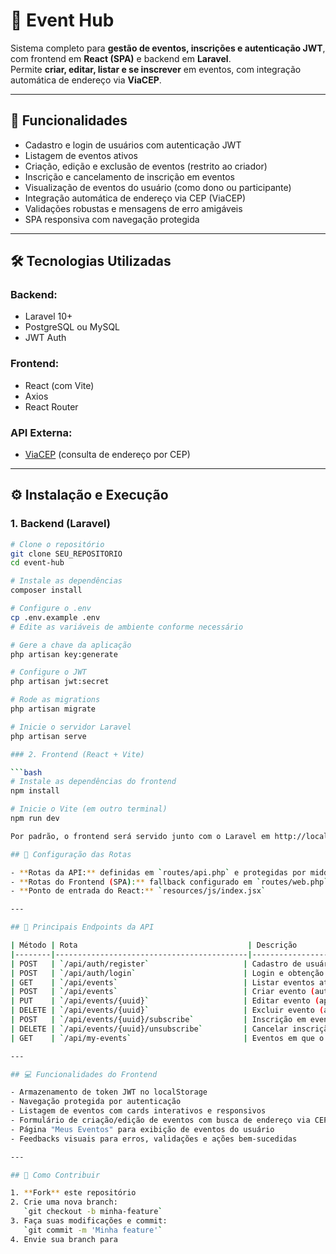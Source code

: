# 📅 Event Hub

Sistema completo para **gestão de eventos, inscrições e autenticação JWT**, com frontend em **React (SPA)** e backend em **Laravel**.  
Permite **criar, editar, listar e se inscrever** em eventos, com integração automática de endereço via **ViaCEP**.

---

## 🚀 Funcionalidades

- Cadastro e login de usuários com autenticação JWT
- Listagem de eventos ativos
- Criação, edição e exclusão de eventos (restrito ao criador)
- Inscrição e cancelamento de inscrição em eventos
- Visualização de eventos do usuário (como dono ou participante)
- Integração automática de endereço via CEP (ViaCEP)
- Validações robustas e mensagens de erro amigáveis
- SPA responsiva com navegação protegida

---

## 🛠️ Tecnologias Utilizadas

### Backend:
- Laravel 10+
- PostgreSQL ou MySQL
- JWT Auth

### Frontend:
- React (com Vite)
- Axios
- React Router

### API Externa:
- [ViaCEP](https://viacep.com.br) (consulta de endereço por CEP)

---

## ⚙️ Instalação e Execução

### 1. Backend (Laravel)

```bash
# Clone o repositório
git clone SEU_REPOSITORIO
cd event-hub

# Instale as dependências
composer install

# Configure o .env
cp .env.example .env
# Edite as variáveis de ambiente conforme necessário

# Gere a chave da aplicação
php artisan key:generate

# Configure o JWT
php artisan jwt:secret

# Rode as migrations
php artisan migrate

# Inicie o servidor Laravel
php artisan serve

### 2. Frontend (React + Vite)

```bash
# Instale as dependências do frontend
npm install

# Inicie o Vite (em outro terminal)
npm run dev

Por padrão, o frontend será servido junto com o Laravel em http://localhost:8000.

## 🔁 Configuração das Rotas

- **Rotas da API:** definidas em `routes/api.php` e protegidas por middleware JWT (`auth:api`)
- **Rotas do Frontend (SPA):** fallback configurado em `routes/web.php` para entregar `resources/views/app.blade.php`
- **Ponto de entrada do React:** `resources/js/index.jsx`

---

## 🔗 Principais Endpoints da API

| Método | Rota                                      | Descrição                           |
|--------|-------------------------------------------|-------------------------------------|
| POST   | `/api/auth/register`                     | Cadastro de usuário                 |
| POST   | `/api/auth/login`                        | Login e obtenção do token JWT       |
| GET    | `/api/events`                            | Listar eventos ativos               |
| POST   | `/api/events`                            | Criar evento (autenticado)          |
| PUT    | `/api/events/{uuid}`                     | Editar evento (apenas criador)      |
| DELETE | `/api/events/{uuid}`                     | Excluir evento (apenas criador)     |
| POST   | `/api/events/{uuid}/subscribe`           | Inscrição em evento                 |
| DELETE | `/api/events/{uuid}/unsubscribe`         | Cancelar inscrição                  |
| GET    | `/api/my-events`                         | Eventos em que o usuário participa |

---

## 💻 Funcionalidades do Frontend

- Armazenamento de token JWT no localStorage
- Navegação protegida por autenticação
- Listagem de eventos com cards interativos e responsivos
- Formulário de criação/edição de eventos com busca de endereço via CEP
- Página "Meus Eventos" para exibição de eventos do usuário
- Feedbacks visuais para erros, validações e ações bem-sucedidas

---

## 🤝 Como Contribuir

1. **Fork** este repositório
2. Crie uma nova branch:  
   `git checkout -b minha-feature`
3. Faça suas modificações e commit:  
   `git commit -m 'Minha feature'`
4. Envie sua branch para
